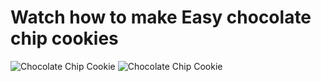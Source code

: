 <h1>Watch how to make Easy chocolate chip cookies</h1>

![Chocolate Chip Cookie](https://assets.bonappetit.com/photos/5ca534485e96521ff23b382b/16:9/w_2560,c_limit/chocolate-chip-cookie.jpg)
![Chocolate Chip Cookie](chocolate-chip-cookie2)
